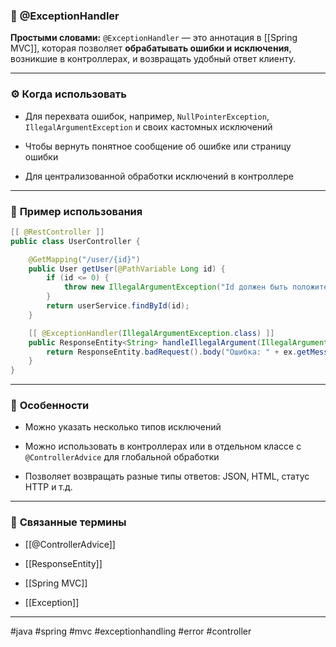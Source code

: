 ### 🧾 **@ExceptionHandler**

**Простыми словами:** `@ExceptionHandler` — это аннотация в [[Spring MVC]], которая позволяет **обрабатывать ошибки и исключения**, возникшие в контроллерах, и возвращать удобный ответ клиенту.

---

### ⚙️ **Когда использовать**

- Для перехвата ошибок, например, `NullPointerException`, `IllegalArgumentException` и своих кастомных исключений
    
- Чтобы вернуть понятное сообщение об ошибке или страницу ошибки
    
- Для централизованной обработки исключений в контроллере
    

---

### 📌 **Пример использования**

```java
[[ @RestController ]]
public class UserController {

    @GetMapping("/user/{id}")
    public User getUser(@PathVariable Long id) {
        if (id <= 0) {
            throw new IllegalArgumentException("Id должен быть положительным");
        }
        return userService.findById(id);
    }

    [[ @ExceptionHandler(IllegalArgumentException.class) ]]
    public ResponseEntity<String> handleIllegalArgument(IllegalArgumentException ex) {
        return ResponseEntity.badRequest().body("Ошибка: " + ex.getMessage());
    }
}
```

---

### 🧠 **Особенности**

- Можно указать несколько типов исключений
    
- Можно использовать в контроллерах или в отдельном классе с `@ControllerAdvice` для глобальной обработки
    
- Позволяет возвращать разные типы ответов: JSON, HTML, статус HTTP и т.д.
    

---

### 🔗 **Связанные термины**

- [[@ControllerAdvice]]
    
- [[ResponseEntity]]
    
- [[Spring MVC]]
    
- [[Exception]]
    

---

#java #spring #mvc #exceptionhandling #error #controller